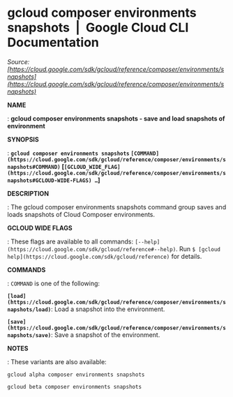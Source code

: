 # gcloud composer environments snapshots  |  Google Cloud CLI Documentation

*Source: [https://cloud.google.com/sdk/gcloud/reference/composer/environments/snapshots](https://cloud.google.com/sdk/gcloud/reference/composer/environments/snapshots)*

**NAME**

: **gcloud composer environments snapshots - save and load snapshots of environment**

**SYNOPSIS**

: **`gcloud composer environments snapshots` `[COMMAND](https://cloud.google.com/sdk/gcloud/reference/composer/environments/snapshots#COMMAND)` [`[GCLOUD_WIDE_FLAG](https://cloud.google.com/sdk/gcloud/reference/composer/environments/snapshots#GCLOUD-WIDE-FLAGS) …`]**

**DESCRIPTION**

: The gcloud composer environments snapshots command group saves and loads
snapshots of Cloud Composer environments.

**GCLOUD WIDE FLAGS**

: These flags are available to all commands: `[--help](https://cloud.google.com/sdk/gcloud/reference#--help)`.
Run `$ [gcloud help](https://cloud.google.com/sdk/gcloud/reference)` for details.

**COMMANDS**

: ``COMMAND`` is one of the following:

**`[load](https://cloud.google.com/sdk/gcloud/reference/composer/environments/snapshots/load)`**:
Load a snapshot into the environment.

**`[save](https://cloud.google.com/sdk/gcloud/reference/composer/environments/snapshots/save)`**:
Save a snapshot of the environment.

**NOTES**

: These variants are also available:

```
gcloud alpha composer environments snapshots
```

```
gcloud beta composer environments snapshots
```